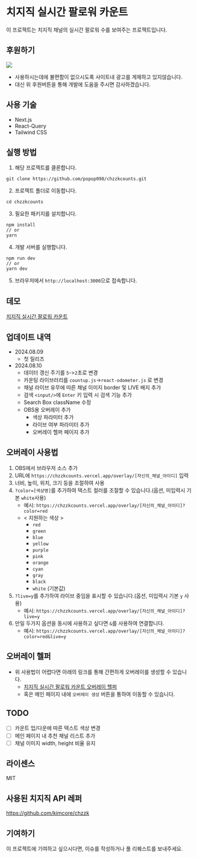 # 치지직 실시간 팔로워 카운트
이 프로젝트는 치지직 채널의 실시간 팔로워 수를 보여주는 프로젝트입니다.

## 후원하기
<a href="https://www.buymeacoffee.com/popop098"><img src="https://img.buymeacoffee.com/button-api/?text=Donation&emoji=❤️&slug=popop098&button_colour=FFDD00&font_colour=000000&font_family=Poppins&outline_colour=000000&coffee_colour=ffffff" /></a>
- 사용하시는데에 불편함이 없으시도록 사이트내 광고를 게재하고 있지않습니다. 
- 대신 위 후원버튼을 통해 개발에 도움을 주시면 감사하겠습니다.
## 사용 기술
- Next.js
- React-Query
- Tailwind CSS

## 실행 방법
1. 해당 프로젝트를 클론합니다.
```
git clone https://github.com/popop098/chzzkcounts.git
```
2. 프로젝트 폴더로 이동합니다.
```
cd chzzkcounts
```
3. 필요한 패키지를 설치합니다.
```
npm install
// or
yarn
```
4. 개발 서버를 실행합니다.
```
npm run dev
// or
yarn dev
```
5. 브라우저에서 `http://localhost:3000`으로 접속합니다.

## 데모
[치지직 실시간 팔로워 카운트](https://chzzkcounts.vercel.app/)

## 업데이트 내역
- 2024.08.09
  - 첫 릴리즈
- 2024.08.10
  - 데이터 갱신 주기를 `5`->`2`초로 변경
  - 카운팅 라이브러리를 `countup.js`->`react-odometer.js` 로 변경
  - 채널 라이브 유무에 따른 채널 이미지 border 및 LIVE 배지 추가
  - 검색 `<input/>`에 `Enter` 키 입력 시 검색 기능 추가
  - Search Box className 수정
  - OBS용 오버레이 추가
    - 색상 파라미터 추가
    - 라이브 여부 파라미터 추가
    - 오버레이 헬퍼 페이지 추가

## 오버레이 사용법
1. OBS에서 브라우저 소스 추가
2. URL에 `https://chzzkcounts.vercel.app/overlay/[자신의_채널_아이디]` 입력
3. 너비, 높이, 위치, 크기 등을 조절하여 사용
4. `?color=[색상명]`를 추가하여 텍스트 컬러를 조절할 수 있습니다.(옵션, 미입력시 기본 `white`사용)
   - 예시: `https://chzzkcounts.vercel.app/overlay/[자신의_채널_아이디]?color=red`
   - < 지원하는 색상 >
     - `red`
     - `green`
     - `blue`
     - `yellow`
     - `purple`
     - `pink`
     - `orange`
     - `cyan`
     - `gray`
     - `black`
     - `white` (기본값)
5. `?live=y`를 추가하여 라이브 중임을 표시할 수 있습니다.(옵션, 미입력시 기본 `y` 사용)
   - 예시: `https://chzzkcounts.vercel.app/overlay/[자신의_채널_아이디]?live=y`
6. 만일 두가지 옵션을 동시에 사용하고 싶다면 `&`를 사용하여 연결합니다.
   - 예시: `https://chzzkcounts.vercel.app/overlay/[자신의_채널_아이디]?color=red&live=y`
   
## 오버레이 헬퍼
- 위 사용법이 어렵다면 아래의 링크를 통해 간편하게 오버레이를 생성할 수 있습니다.
  - [치지직 실시간 팔로워 카운트 오버레이 헬퍼](https://chzzkcounts.vercel.app/ovlyhelper)
  - 혹은 메인 페이지 내에 `오버레이 생성` 버튼을 통하여 이동할 수 있습니다.


## TODO
- [ ] 카운트 업/다운에 따른 텍스트 색상 변경
- [ ] 메인 페이지 내 추천 채널 리스트 추가
- [ ] 채널 이미지 width, height 비율 유지

## 라이센스
MIT

## 사용된 치지직 API 레퍼
https://github.com/kimcore/chzzk

## 기여하기
이 프로젝트에 기여하고 싶으시다면, 이슈를 작성하거나 풀 리퀘스트를 보내주세요.
